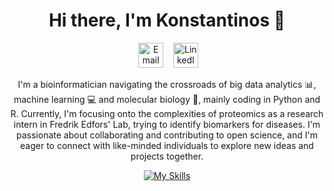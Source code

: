 <div align="center">

# Hi there, I'm Konstantinos 👋

&nbsp;&nbsp;&nbsp;
<a href="mailto:k.antono@outlook.com"><img border="0" alt="Email" src="https://assets.dryicons.com/uploads/icon/svg/8007/c804652c-fae4-43d7-b539-187d6a408254.svg" width="40" height="40"></a>&nbsp;&nbsp;&nbsp;
<a href="https://www.linkedin.com/in/kantonopoulos/"><img border="0" alt="LinkedIn" src="https://assets.dryicons.com/uploads/icon/svg/8337/a347cd89-1662-4421-be90-58e5e8004eae.svg" width="40" height="40"></a>&nbsp;&nbsp;&nbsp;
  
I'm a bioinformatician navigating the crossroads of big data analytics 📊, machine learning 💻 and molecular biology 🔬, mainly coding in Python and R. Currently, I'm focusing onto the complexities of proteomics as a research intern in Fredrik Edfors' Lab, trying to identify biomarkers for diseases. I'm passionate about collaborating and contributing to open science, and I'm eager to connect with like-minded individuals to explore new ideas and projects together.

[![My Skills](https://skillicons.dev/icons?i=py,r)](https://skillicons.dev)

